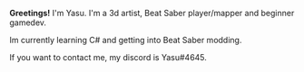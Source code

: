 **Greetings!** I'm Yasu.
I'm a 3d artist, Beat Saber player/mapper
and beginner gamedev. 

Im currently learning C# and
getting into Beat Saber modding.

If you want to contact me,
my discord is Yasu#4645.

